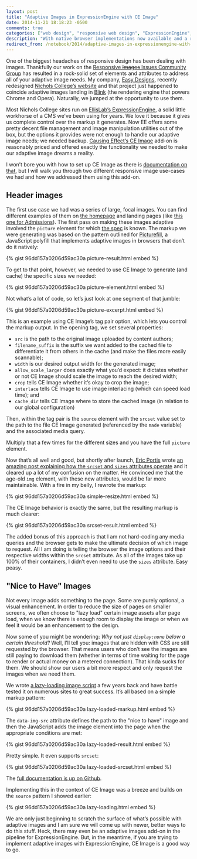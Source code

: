 ```yaml
---
layout: post
title: "Adaptive Images in ExpressionEngine with CE Image"
date: 2014-11-21 18:18:23 -0500
comments: true
categories: ["web design", "responsive web design", "ExpressionEngine", "CE Images", "responsive images", "progressive enhancement"]
description: "With native browser implementations now available and a rock-solid set of implementation choices, we’ve begun implementing responsive images in every new project. Here’s how we did it for a recent ExpressionEngine build using the CE Image add-on."
redirect_from: /notebook/2014/adaptive-images-in-expressionengine-with-ce-image/
---
```


One of the biggest headaches of responsive design has been dealing with images. Thankfully our work on the [Responsive <del>Images</del> <ins>Issues</ins> Community Group](http://ricg.io) has resulted in a rock-solid set of elements and attributes to address all of your adaptive image needs. My company, [Easy Designs](http://easy-designs.net), recently redesigned [Nichols College’s website](http://www.nichols.edu) and that project just happened to coincide adaptive images landing in [Blink](http://www.chromium.org/blink) (the rendering engine that powers Chrome and Opera). Naturally, we jumped at the opportunity to use them.

<!-- more -->

Most Nichols College sites run on [EllisLab’s ExpressionEngine](http://ellislabs.com/expressionengine), a solid little workhorse of a CMS we’ve been using for years. We love it because it gives us complete control over the markup it generates. Now EE offers some pretty decent file management and image manipulation utilities out of the box, but the options it provides were not enough to handle our adaptive image needs; we needed backup. [Causing Effect’s CE Image](http://www.causingeffect.com/software/expressionengine/ce-image) add-on is reasonably priced and offered exactly the functionality we needed to make our adaptive image dreams a reality.

I won’t bore you with how to set up CE Image as there is [documentation on that](http://www.causingeffect.com/software/expressionengine/ce-image/user-guide), but I will walk you through two different responsive image use-cases we had and how we addressed them using this add-on.

## Header images

The first use case we had was a series of large, focal images. You can find different examples of them on [the homepage](http://www.nichols.edu) and landing pages (like [this one for Admissions](http://www.nichols.edu/admissions/)). The first pass on making these images adaptive involved the `picture` element for which [the spec](https://html.spec.whatwg.org/multipage/embedded-content.html#adaptive-images) is known. The markup we were generating was based on the pattern outlined for [Picturefill](http://scottjehl.github.io/picturefill/), a JavaScript polyfill that implements adaptive images in browsers that don’t do it natively:

{% gist 96dd157a0206d59ac30a picture-result.html embed %}

To get to that point, however, we needed to use CE Image to generate (and cache) the specific sizes we needed:

{% gist 96dd157a0206d59ac30a picture-element.html embed %}

Not what’s a lot of code, so let’s just look at one segment of that jumble:

{% gist 96dd157a0206d59ac30a  picture-excerpt.html embed %}

This is an example using CE Image’s tag pair option, which lets you control the markup output. In the opening tag, we set several properties:

 * `src` is the path to the original image uploaded by content authors;
 * `filename_suffix` is the suffix we want added to the cached file to differentiate it from others in the cache (and make the files more easily scannable);
 * `width` is our desired output width for the generated image;
 * `allow_scale_larger` does exactly what you’d expect: it dictates whether or not CE Image should scale the image to reach the desired width;
 * `crop` tells CE Image whether it’s okay to crop the image;
 * `interlace` tells CE Image to use image interlacing (which can speed load time); and
 * `cache_dir` tells CE Image where to store the cached image (in relation to our global configuration)

Then, within the tag pair is the `source` element with the `srcset` value set to the path to the file CE Image generated (referenced by the `made` variable) and the associated media query.

Multiply that a few times for the different sizes and you have the full `picture` element.

Now that’s all well and good, but shortly after launch, [Eric Portis](http://ericportis.com/) wrote [an amazing post explaining how the `srcset` and `sizes` attributes operate](http://ericportis.com/posts/2014/srcset-sizes/) and it cleared up a lot of my confusion on the matter. He convinced me that the age-old `img` element, with these new attributes, would be far more maintainable. With a fire in my belly, I rewrote the markup:

{% gist 96dd157a0206d59ac30a  simple-resize.html embed %}

The CE Image behavior is exactly the same, but the resulting markup is much clearer:

{% gist 96dd157a0206d59ac30a  srcset-result.html embed %}

The added bonus of this approach is that I am not hard-coding any media queries and the browser gets to make the ultimate decision of which image to request. All I am doing is telling the browser the image options and their respective widths within the `srcset` attribute. As all of the images take up 100% of their containers, I didn’t even need to use the `sizes` attribute. Easy peasy.

## "Nice to Have" Images

Not every image adds something to the page. Some are purely optional, a visual enhancement. In order to reduce the size of pages on smaller screens, we often choose to "lazy load" certain image assets after page load, when we know there is enough room to display the image or when we feel it would be an enhancement to the design.

Now some of you might be wondering: _Why not just `display:none` below a certain threshold?_ Well, I’ll tell you: images that are hidden with CSS are still requested by the browser. That means users who don’t see the images are still paying to download them (whether in terms of time waiting for the page to render or actual money on a metered connection). That kinda sucks for them. We should show our users a bit more respect and only request the images when we need them.

We wrote [a lazy-loading image script](https://github.com/easy-designs/easy-lazy-images.js) a few years back and have battle tested it on numerous sites to great success. It’s all based on a simple markup pattern:

{% gist 96dd157a0206d59ac30a lazy-loaded-markup.html embed %}

The `data-img-src` attribute defines the path to the "nice to have" image and then the JavaScript adds the image element into the page when the appropriate conditions are met:

{% gist 96dd157a0206d59ac30a lazy-loaded-result.html embed %}

Pretty simple. It even supports `srcset`:

{% gist 96dd157a0206d59ac30a lazy-loaded-srcset.html embed %}

The [full documentation is up on Github](https://github.com/easy-designs/easy-lazy-images.js#usage).

Implementing this in the context of CE Image was a breeze and builds on the `source` pattern I showed earlier:

{% gist 96dd157a0206d59ac30a lazy-loading.html embed %}

We are only just beginning to scratch the surface of what’s possible with adaptive images and I am sure we will come up with newer, better ways to do this stuff. Heck, there may even be an adaptive images add-on in the pipeline for ExpressionEngine. But, in the meantime, if you are trying to implement adaptive images with ExpressionEngine, CE Image is a good way to go.